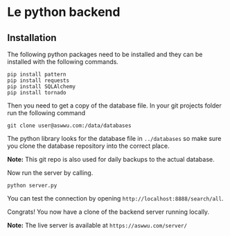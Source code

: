 # Le python backend
## Installation
The following python packages need to be installed and they can be installed with the following commands.
```
pip install pattern
pip install requests
pip install SQLAlchemy
pip install tornado
```

Then you need to get a copy of the database file. In your git projects folder run the following command
```
git clone user@aswwu.com:/data/databases
```
The python library looks for the database file in `../databases` so make sure you clone the database repository into the correct place.

**Note:** This git repo is also used for daily backups to the actual database.

Now run the server by calling.
```
python server.py
```
You can test the connection by opening `http://localhost:8888/search/all`.

Congrats! You now have a clone of the backend server running locally.

**Note:** The live server is available at `https://aswwu.com/server/`
